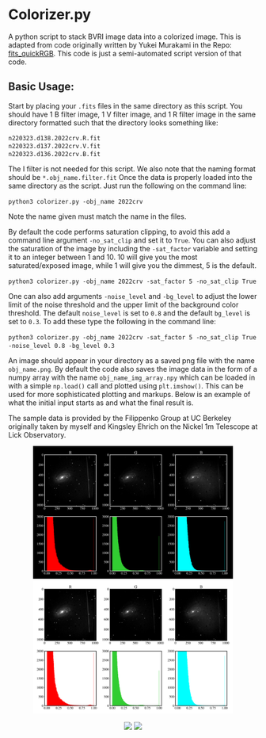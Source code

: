 # Colorizer.py

A python script to stack BVRI image data into a colorized image. This is adapted from code originally written by Yukei Murakami in the Repo: [fits_quickRGB](https://github.com/SterlingYM/fits_quickRGB). This code is just a semi-automated script version of that code. 

## Basic Usage:

Start by placing your `.fits` files in the same directory as this script. You should have 1 B filter image, 1 V filter image, and 1 R filter image in the same directory formatted such that the directory looks something like:

```
n220323.d138.2022crv.R.fit
n220323.d137.2022crv.V.fit
n220323.d136.2022crv.B.fit
```
The I filter is not needed for this script. We also note that the naming format should be `*.obj_name.filter.fit` Once the data is properly loaded into the same directory as the script. Just run the following on the command line:

`python3 colorizer.py -obj_name 2022crv`

Note the name given must match the name in the files. 

By default the code performs saturation clipping, to avoid this add a command line argument `-no_sat_clip` and set it to `True`. You can also adjust the saturation of the image by including the `-sat_factor` variable and setting it to an integer between 1 and 10. 10 will give you the most saturated/exposed image, while 1 will give you the dimmest, 5 is the default. 

 `python3 colorizer.py -obj_name 2022crv -sat_factor 5 -no_sat_clip True`

One can also add arguments `-noise_level` and `-bg_level` to adjust the lower limit of the noise threshold and the upper limit of the background color threshold. The default `noise_level` is set to `0.8` and the default `bg_level` is set to `0.3`. To add these type the following in the command line: 

`python3 colorizer.py -obj_name 2022crv -sat_factor 5 -no_sat_clip True -noise_level 0.8 -bg_level 0.3`

An image should appear in your directory as a saved png file with the name `obj_name.png`. By default the code also saves the image data in the form of a numpy array with the name `obj_name_img_array.npy` which can be loaded in with a simple `np.load()` call and plotted using `plt.imshow()`. This can be used for more sophisticated plotting and markups. Below is an example of what the initial input starts as and what the final result is. 

The sample data is provided by the Filippenko Group at UC Berkeley originally taken by myself and Kingsley Ehrich on the Nickel 1m Telescope at Lick Observatory. 

<p align="center">
  <img src="Images/img_slices.png#gh-dark-mode-only" width="80%">
  <img src="Images/img_slices_light.png#gh-light-mode-only" width="80%">
</p>

<p align="center">
  <img src="Images/2022crv.png#gh-dark-mode-only" width="50%">
  <img src="Images/2022crv_light.png#gh-light-mode-only" width="50%">
</p>






